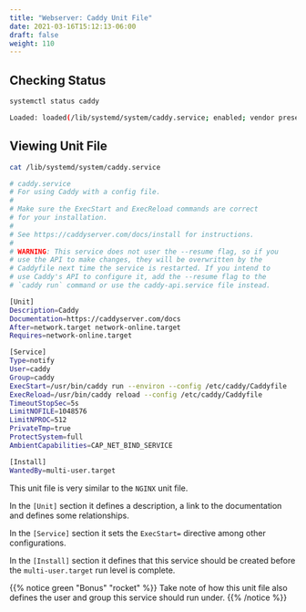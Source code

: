 ```yaml
---
title: "Webserver: Caddy Unit File"
date: 2021-03-16T15:12:13-06:00
draft: false
weight: 110
---
```


## Checking Status

```bash
systemctl status caddy
```

```bash
Loaded: loaded(/lib/systemd/system/caddy.service; enabled; vendor preset:>
```

## Viewing Unit File

```bash
cat /lib/systemd/system/caddy.service
```

```bash
# caddy.service
# For using Caddy with a config file.
#
# Make sure the ExecStart and ExecReload commands are correct
# for your installation.
#
# See https://caddyserver.com/docs/install for instructions.
# 
# WARNING: This service does not user the --resume flag, so if you
# use the API to make changes, they will be overwritten by the
# Caddyfile next time the service is restarted. If you intend to
# use Caddy's API to configure it, add the --resume flag to the 
# `caddy run` command or use the caddy-api.service file instead.

[Unit]
Description=Caddy
Documentation=https://caddyserver.com/docs
After=network.target network-online.target
Requires=network-online.target

[Service]
Type=notify
User=caddy
Group=caddy
ExecStart=/usr/bin/caddy run --environ --config /etc/caddy/Caddyfile
ExecReload=/usr/bin/caddy reload --config /etc/caddy/Caddyfile
TimeoutStopSec=5s
LimitNOFILE=1048576
LimitNPROC=512
PrivateTmp=true
ProtectSystem=full
AmbientCapabilities=CAP_NET_BIND_SERVICE

[Install]
WantedBy=multi-user.target
```

This unit file is very similar to the `NGINX` unit file.

In the `[Unit]` section it defines a description, a link to the documentation and defines some relationships.

In the `[Service]` section it sets the `ExecStart=` directive among other configurations.

In the `[Install]` section it defines that this service should be created before the `multi-user.target` run level is complete.

{{% notice green "Bonus" "rocket" %}}
Take note of how this unit file also defines the user and group this service should run under.
{{% /notice %}}